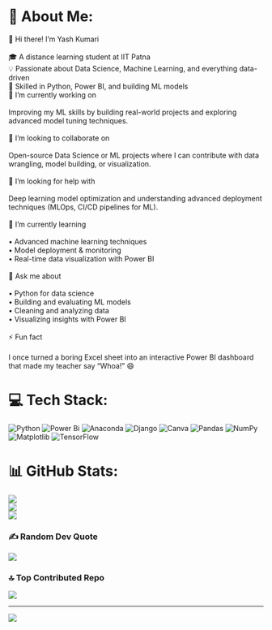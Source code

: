 # 💫 About Me:
👋 Hi there! I’m Yash Kumari<br><br>🎓 A distance learning student at IIT Patna<br>💡 Passionate about Data Science, Machine Learning, and everything data-driven<br>🐍 Skilled in Python, Power BI, and building ML models <br>🔭 I’m currently working on<br><br>Improving my ML skills by building real-world projects and exploring advanced model tuning techniques.<br><br>👯 I’m looking to collaborate on<br><br>Open-source Data Science or ML projects where I can contribute with data wrangling, model building, or visualization.<br><br>🤝 I’m looking for help with<br><br>Deep learning model optimization and understanding advanced deployment techniques (MLOps, CI/CD pipelines for ML).<br><br>🌱 I’m currently learning<br><br>	•	Advanced machine learning techniques<br>	•	Model deployment & monitoring<br>	•	Real-time data visualization with Power BI<br><br>💬 Ask me about<br><br>	•	Python for data science<br>	•	Building and evaluating ML models<br>	•	Cleaning and analyzing data<br>	•	Visualizing insights with Power BI<br><br>⚡ Fun fact<br><br>I once turned a boring Excel sheet into an interactive Power BI dashboard that made my teacher say “Whoa!” 😄


# 💻 Tech Stack:
![Python](https://img.shields.io/badge/python-3670A0?style=for-the-badge&logo=python&logoColor=ffdd54) ![Power Bi](https://img.shields.io/badge/power_bi-F2C811?style=for-the-badge&logo=powerbi&logoColor=black) ![Anaconda](https://img.shields.io/badge/Anaconda-%2344A833.svg?style=for-the-badge&logo=anaconda&logoColor=white) ![Django](https://img.shields.io/badge/django-%23092E20.svg?style=for-the-badge&logo=django&logoColor=white) ![Canva](https://img.shields.io/badge/Canva-%2300C4CC.svg?style=for-the-badge&logo=Canva&logoColor=white) ![Pandas](https://img.shields.io/badge/pandas-%23150458.svg?style=for-the-badge&logo=pandas&logoColor=white) ![NumPy](https://img.shields.io/badge/numpy-%23013243.svg?style=for-the-badge&logo=numpy&logoColor=white) ![Matplotlib](https://img.shields.io/badge/Matplotlib-%23ffffff.svg?style=for-the-badge&logo=Matplotlib&logoColor=black) ![TensorFlow](https://img.shields.io/badge/TensorFlow-%23FF6F00.svg?style=for-the-badge&logo=TensorFlow&logoColor=white)
# 📊 GitHub Stats:
![](https://github-readme-stats.vercel.app/api?username=Yh497&theme=shadow_blue&hide_border=true&include_all_commits=true&count_private=false)<br/>
![](https://nirzak-streak-stats.vercel.app/?user=Yh497&theme=shadow_blue&hide_border=true)<br/>
![](https://github-readme-stats.vercel.app/api/top-langs/?username=Yh497&theme=shadow_blue&hide_border=true&include_all_commits=true&count_private=false&layout=compact)

### ✍️ Random Dev Quote
![](https://quotes-github-readme.vercel.app/api?type=horizontal&theme=light)

### 🔝 Top Contributed Repo
![](https://github-contributor-stats.vercel.app/api?username=Yh497&limit=5&theme=shadow_blue&combine_all_yearly_contributions=true)

---
[![](https://visitcount.itsvg.in/api?id=Yh497&icon=2&color=1)](https://visitcount.itsvg.in)

<!-- Proudly created with GPRM ( https://gprm.itsvg.in ) -->